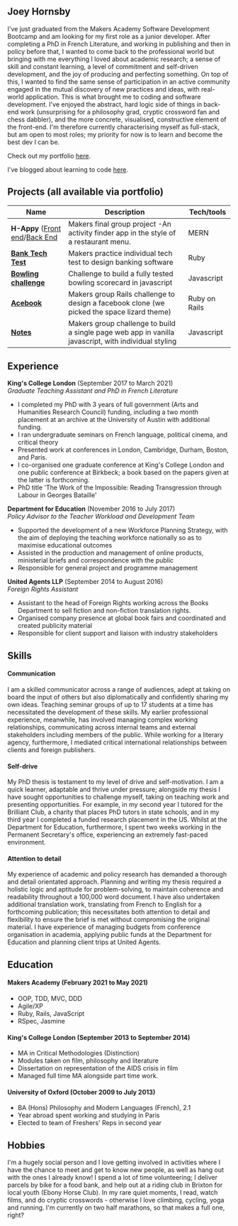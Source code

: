 ## Joey Hornsby

I've just graduated from the Makers Academy Software Development Bootcamp and am looking for my first role as a junior developer. After completing a PhD in French Literature, and working in publishing and then in policy before that, I wanted to come back to the professional world but bringing with me everything I loved about academic research; a sense of skill and constant learning, a level of commitment and self-driven development, and the joy of producing and perfecting something. On top of this, I wanted to find the same sense of participation in an active community engaged in the mutual discovery of new practices and ideas, with real-world application. This is what brought me to coding and software development. I've enjoyed the abstract, hard logic side of things in back-end work (unsurprising for a philosophy grad, cryptic crossword fan and chess dabbler), and the more concrete, visualised, constructive element of the front-end. I'm therefore currently characterising myself as full-stack, but am open to most roles; my priority for now is to learn and become the best dev I can be.

Check out my portfolio [here](https://jshorns.github.io/portfolio/).

I've blogged about learning to code [here](https://joey-s-hornsby.medium.com/).

## Projects (all available via portfolio)

| Name                         | Description       | Tech/tools        |
| ---------------------------- | ----------------- | ----------------- |
| **H-Appy** ([Front end](https://github.com/peter-james-allen/h-appy-client)/[Back End](https://github.com/AJ8GH/h-appy-server) | Makers final group project -An activity finder app in the style of a restaurant menu.   | MERN              |
| [**Bank Tech Test**](https://github.com/jshorns/bank-tech-test) | Makers practice individual tech test to design banking software   | Ruby 
| [**Bowling challenge**](https://github.com/jshorns/bowling-challenge) | Challenge to build a fully tested bowling scorecard in javascript  | Javascript   |
| [**Acebook**](https://github.com/jshorns/acebook-challenge) | Makers group Rails challenge to design a facebook clone (we picked the space lizard theme)   | Ruby on Rails              |
| [**Notes**](https://github.com/jshorns/notes) | Makers group challenge to build a single page web app in vanilla javascript, with individual styling  | Javascript            |


## Experience

**King's College London** (September 2017 to March 2021)  
_Graduate Teaching Assistant and PhD in French Literature_

- I completed my PhD with 3 years of full government (Arts and Humanities Research Council) funding, including a two month placement at an archive at the University of Austin with additional funding.
- I ran undergraduate seminars on French language, political cinema, and critical theory
- Presented work at conferences in London, Cambridge, Durham, Boston, and Paris.
- I co-organised one graduate conference at King's College London and one public conference at Birkbeck; a book based on the papers given at the latter is forthcoming.
- PhD title 'The Work of the Impossible: Reading Transgression through Labour in Georges Bataille'

**Department for Education** (November 2016 to July 2017)  
_Policy Advisor to the Teacher Workload and Development Team_

- Supported the development of a new Workforce Planning Strategy, with the aim of deploying the teaching workforce nationally so as to maximise educational outcomes
- Assisted in the production and management of online products, ministerial briefs and correspondence with the public
- Responsible for general project and programme management

**United Agents LLP** (September 2014 to August 2016)  
_Foreign Rights Assistant_

- Assistant to the head of Foreign Rights working across the Books Department to sell fiction and non-fiction translation rights.
- Organised company presence at global book fairs and coordinated and created publicity material
- Responsible for client support and liaison with industry stakeholders

## Skills

#### Communication

I am a skilled communicator across a range of audiences, adept at taking on board the input of others but also diplomatically and confidently sharing my own ideas. Teaching seminar groups of up to 17 students at a time has necessitated the development of these skills. My earlier professional experience, meanwhile, has involved managing complex working relationships, communicating across internal teams and external stakeholders including members of the public. While working for a literary agency, furthermore, I mediated critical international relationships between clients and foreign publishers.

#### Self-drive

My PhD thesis is testament to my level of drive and self-motivation. I am a quick learner, adaptable and thrive under pressure; alongside my thesis I have sought opportunities to challenge myself, taking on teaching work and presenting opportunities. For example, in my second year I tutored for the Brilliant Club, a charity that places PhD tutors in state schools, and in my third year I completed a funded research placement in the US. Whilst at the Department for Education, furthermore, I spent two weeks working in the Permanent Secretary's office, experiencing an extremely fast-paced environment.

#### Attention to detail

My experience of academic and policy research has demanded a thorough and detail orientated approach. Planning and writing my thesis required a holistic logic and aptitude for problem-solving, to maintain coherence and readability throughout a 100,000 word document. I have also undertaken additional translation work, translating from French to English for a forthcoming publication; this necessitates both attention to detail and flexibility to ensure the brief is met without compromising the original material. I have experience of managing budgets from conference organisation in academia, applying public funds at the Department for Education and planning client trips at United Agents.

## Education

#### Makers Academy (February 2021 to May 2021)

- OOP, TDD, MVC, DDD
- Agile/XP
- Ruby, Rails, JavaScript
- RSpec, Jasmine

#### King's College London (September 2013 to September 2014)

- MA in Critical Methodologies (Distinction)
- Modules taken on film, philosophy and literature
- Dissertation on representation of the AIDS crisis in film
- Managed full time MA alongside part time work.

#### University of Oxford (October 2009 to July 2013)

- BA (Hons) Philosophy and Modern Languages (French), 2.1
- Year abroad spent working and studying in Paris
- Elected to team of Freshers' Reps in second year

## Hobbies

I'm a hugely social person and I love getting involved in activities where I have the chance to meet and get to know new people, as well as hang out with the ones I already know! I spend a lot of time volunteering; I deliver parcels by bike for a food bank, and help out at a riding club in Brixton for local youth (Ebony Horse Club). In my rare quiet moments, I read, watch films, and do cryptic crosswords - otherwise I love climbing, cycling, yoga and running. I'm currently on two half marathons, so that makes a full one, right?
